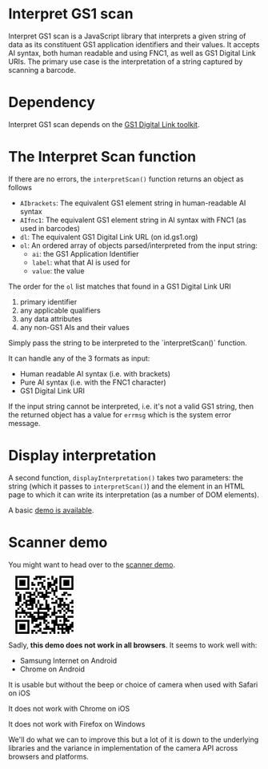 # Interpret GS1 scan

<p>Interpret GS1 scan is a JavaScript library that interprets a given string of data as its constituent GS1 application identifiers and their values. It accepts AI syntax, both human readable and using FNC1, as well as GS1 Digital Link URIs. The primary use case is the interpretation of a string captured by scanning a barcode.</p>
 
 # Dependency

<p>Interpret GS1 scan depends on the <a href="https://github.com/gs1/GS1DigitalLinkToolkit.js">GS1 Digital Link toolkit</a>.</p>

# The Interpret Scan function

<p>If there are no errors, the <code>interpretScan()</code> function returns an object as follows</p><ul>
 <li><code>AIbrackets</code>: The equivalent GS1 element string in human-readable AI syntax</li>
<li><code>AIfnc1</code>: The equivalent GS1 element string in AI syntax with FNC1 (as used in barcodes)</li>
 <li><code>dl</code>: The equivalent GS1 Digital Link URL (on id.gs1.org)</li>
<li><code>ol</code>: An ordered array of objects parsed/interpreted from the input string:<ul>
 <li><code>ai</code>: the GS1 Application Identifier</li>
 <li><code>label</code>: what that AI is used for</li>
  <li><code>value</code>: the value</li></ul></li></ul>
 <p>The order for the <code>ol</code> list matches that found in a GS1 Digital Link URI</p><ol>
 <li>primary identifier</li>
 <li>any applicable qualifiers</li>
 <li>any data attributes</li>
 <li>any non-GS1 AIs and their values</li></ol>
 <p>Simply pass the string to be interpreted to the `interpretScan()` function.</p>
 <p>It can handle any of the 3 formats as input:</p><ul>
 <li>Human readable AI syntax (i.e. with brackets)</li>
 <li>Pure AI syntax (i.e. with the FNC1 character)</li>
 <li>GS1 Digital Link URI</li></ul>
<p>If the input string cannot be interpreted, i.e. it's not a valid GS1 string, then the returned object has a value for <code>errmsg</code> which is the system error message.</p>

# Display interpretation

<p>A second function, <code>displayInterpretation()</code> takes two parameters: the string (which it passes to <code>interpretScan()</code>) and the element in an HTML page to which it can write its interpretation (as a number of DOM elements).</p>

<p>A basic <a href="https://gs1.github.io/interpretGS1scan/">demo is available</a>.</p>

# Scanner demo

<p>You might want to head over to the <a href="https://gs1.github.io/interpretGS1scan/camera.html">scanner demo</a>.</p>
<img src="demoQR.gif" alt="QR code for https://gs1.github.io/interpretGS1scan/camera.html" style="width:116px; margin:0 auto; display:block; margin: 1em" />
<p>Sadly, <strong>this demo does not work in all browsers</strong>. It seems to work well with:</p><ul>
 <li>Samsung Internet on Android</li>
 <li>Chrome on Android</li></ul>
 <p>It is usable but without the beep or choice of camera when used with Safari on iOS</p>
 <p>It does not work with Chrome on iOS</p>
 <p>It does not work with Firefox on Windows</p>
 <p>We'll do what we can to improve this but a lot of it is down to the underlying libraries and the variance in implementation of the camera API across browsers and platforms.</p>
